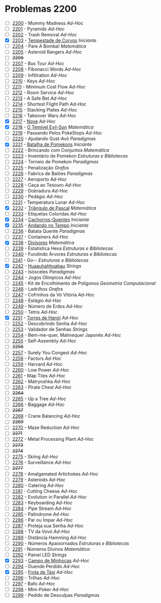 # Problemas 2200

  - [ ]  [2200](https://www.urionlinejudge.com.br/judge/pt/problems/view/2200) - Mummy Madness *Ad-Hoc*
  - [ ]  [2201](https://www.urionlinejudge.com.br/judge/pt/problems/view/2201) - Pyramids *Ad-Hoc*
  - [ ]  [2202](https://www.urionlinejudge.com.br/judge/pt/problems/view/2202) - Trash Removal *Ad-Hoc*
  - [x]  [2203](https://www.urionlinejudge.com.br/judge/pt/problems/view/2203) - [Tempestade de Corvos](https://github.com/potigol/uoj-potigol/blob/master/src/2200/2203.poti) *Iniciante*
  - [ ]  [2204](https://www.urionlinejudge.com.br/judge/pt/problems/view/2204) - Pare A Bomba! *Matemática*
  - [ ]  [2205](https://www.urionlinejudge.com.br/judge/pt/problems/view/2205) - Asteroid Rangers *Ad-Hoc*
  - [ ] ~~2206~~
  - [ ]  [2207](https://www.urionlinejudge.com.br/judge/pt/problems/view/2207) - Bus Tour *Ad-Hoc*
  - [ ]  [2208](https://www.urionlinejudge.com.br/judge/pt/problems/view/2208) - Fibonacci Words *Ad-Hoc*
  - [ ]  [2209](https://www.urionlinejudge.com.br/judge/pt/problems/view/2209) - Infiltration *Ad-Hoc*
  - [ ]  [2210](https://www.urionlinejudge.com.br/judge/pt/problems/view/2210) - Keys *Ad-Hoc*
  - [ ]  [2211](https://www.urionlinejudge.com.br/judge/pt/problems/view/2211) - Minimum Cost Flow *Ad-Hoc*
  - [ ]  [2212](https://www.urionlinejudge.com.br/judge/pt/problems/view/2212) - Room Service *Ad-Hoc*
  - [ ]  [2213](https://www.urionlinejudge.com.br/judge/pt/problems/view/2213) - A Safe Bet *Ad-Hoc*
  - [ ]  [2214](https://www.urionlinejudge.com.br/judge/pt/problems/view/2214) - Shortest Flight Path *Ad-Hoc*
  - [ ]  [2215](https://www.urionlinejudge.com.br/judge/pt/problems/view/2215) - Stacking Plates *Ad-Hoc*
  - [ ]  [2216](https://www.urionlinejudge.com.br/judge/pt/problems/view/2216) - Takeover Wars *Ad-Hoc*
  - [x]  [2217](https://www.urionlinejudge.com.br/judge/pt/problems/view/2217) - [Nove](https://github.com/potigol/uoj-potigol/blob/master/src/2200/2217.poti) *Ad-Hoc*
  - [x]  [2218](https://www.urionlinejudge.com.br/judge/pt/problems/view/2218) - [O Temível Evil-Son](https://github.com/potigol/uoj-potigol/blob/master/src/2200/2218.poti) *Matemática*
  - [ ]  [2219](https://www.urionlinejudge.com.br/judge/pt/problems/view/2219) - Passando Pelos PokeStops *Ad-Hoc*
  - [ ]  [2220](https://www.urionlinejudge.com.br/judge/pt/problems/view/2220) - Ajudando Gust-Avô *Paradigmas*
  - [x]  [2221](https://www.urionlinejudge.com.br/judge/pt/problems/view/2221) - [Batalha de Pomekons](https://github.com/potigol/uoj-potigol/blob/master/src/2200/2221.poti) *Iniciante*
  - [ ]  [2222](https://www.urionlinejudge.com.br/judge/pt/problems/view/2222) - Brincando com Conjuntos *Matemática*
  - [ ]  [2223](https://www.urionlinejudge.com.br/judge/pt/problems/view/2223) - Inventário de Pomekon *Estruturas e Bibliotecas*
  - [ ]  [2224](https://www.urionlinejudge.com.br/judge/pt/problems/view/2224) - Torneio de Pomekon *Paradigmas*
  - [ ]  [2225](https://www.urionlinejudge.com.br/judge/pt/problems/view/2225) - Penalização *Grafos*
  - [ ]  [2226](https://www.urionlinejudge.com.br/judge/pt/problems/view/2226) - Fabrica de Balões *Paradigmas*
  - [ ]  [2227](https://www.urionlinejudge.com.br/judge/pt/problems/view/2227) - Aeroporto *Ad-Hoc*
  - [ ]  [2228](https://www.urionlinejudge.com.br/judge/pt/problems/view/2228) - Caça ao Tesouro *Ad-Hoc*
  - [ ]  [2229](https://www.urionlinejudge.com.br/judge/pt/problems/view/2229) - Dobradura *Ad-Hoc*
  - [ ]  [2230](https://www.urionlinejudge.com.br/judge/pt/problems/view/2230) - Pedágio *Ad-Hoc*
  - [ ]  [2231](https://www.urionlinejudge.com.br/judge/pt/problems/view/2231) - Temperatura Lunar *Ad-Hoc*
  - [x]  [2232](https://www.urionlinejudge.com.br/judge/pt/problems/view/2232) - [Triângulo de Pascal](https://github.com/potigol/uoj-potigol/blob/master/src/2200/2232.poti) *Matemática*
  - [ ]  [2233](https://www.urionlinejudge.com.br/judge/pt/problems/view/2233) - Etiquetas Coloridas *Ad-Hoc*
  - [x]  [2234](https://www.urionlinejudge.com.br/judge/pt/problems/view/2234) - [Cachorros-Quentes](https://github.com/potigol/uoj-potigol/blob/master/src/2200/2234.poti) *Iniciante*
  - [x]  [2235](https://www.urionlinejudge.com.br/judge/pt/problems/view/2235) - [Andando no Tempo](https://github.com/potigol/uoj-potigol/blob/master/src/2200/2235.poti) *Iniciante*
  - [ ]  [2236](https://www.urionlinejudge.com.br/judge/pt/problems/view/2236) - Batata Quente *Paradigmas*
  - [ ]  [2237](https://www.urionlinejudge.com.br/judge/pt/problems/view/2237) - Containers *Ad-Hoc*
  - [x]  [2238](https://www.urionlinejudge.com.br/judge/pt/problems/view/2238) - [Divisores](https://github.com/potigol/uoj-potigol/blob/master/src/2200/2238.poti) *Matemática*
  - [ ]  [2239](https://www.urionlinejudge.com.br/judge/pt/problems/view/2239) - Estatística Hexa *Estruturas e Bibliotecas*
  - [ ]  [2240](https://www.urionlinejudge.com.br/judge/pt/problems/view/2240) - Fundindo Árvores *Estruturas e Bibliotecas*
  - [ ]  [2241](https://www.urionlinejudge.com.br/judge/pt/problems/view/2241) - Go-- *Estruturas e Bibliotecas*
  - [x]  [2242](https://www.urionlinejudge.com.br/judge/pt/problems/view/2242) - [Huaauhahhuahau](https://github.com/potigol/uoj-potigol/blob/master/src/2200/2242.poti) *Strings*
  - [ ]  [2243](https://www.urionlinejudge.com.br/judge/pt/problems/view/2243) - Isósceles *Paradigmas*
  - [ ]  [2244](https://www.urionlinejudge.com.br/judge/pt/problems/view/2244) - Jogos Olímpicos *Ad-Hoc*
  - [ ]  [2245](https://www.urionlinejudge.com.br/judge/pt/problems/view/2245) - Kit de Encolhimento de Polígonos *Geometria Computacional*
  - [ ]  [2246](https://www.urionlinejudge.com.br/judge/pt/problems/view/2246) - Ladrilhos *Grafos*
  - [ ]  [2247](https://www.urionlinejudge.com.br/judge/pt/problems/view/2247) - Cofrinhos da Vó Vitória *Ad-Hoc*
  - [ ]  [2248](https://www.urionlinejudge.com.br/judge/pt/problems/view/2248) - Estágio *Ad-Hoc*
  - [ ]  [2249](https://www.urionlinejudge.com.br/judge/pt/problems/view/2249) - Número de Erdos *Ad-Hoc*
  - [ ]  [2250](https://www.urionlinejudge.com.br/judge/pt/problems/view/2250) - Tetris *Ad-Hoc*
  - [x]  [2251](https://www.urionlinejudge.com.br/judge/pt/problems/view/2251) - [Torres de Hanói](https://github.com/potigol/uoj-potigol/blob/master/src/2200/2251.poti) *Ad-Hoc*
  - [ ]  [2252](https://www.urionlinejudge.com.br/judge/pt/problems/view/2252) - Descobrindo Senha *Ad-Hoc*
  - [ ]  [2253](https://www.urionlinejudge.com.br/judge/pt/problems/view/2253) - Validador de Senhas *Strings*
  - [ ]  [2254](https://www.urionlinejudge.com.br/judge/pt/problems/view/2254) - Bem-me-quer, Malmequer Japonês *Ad-Hoc*
  - [ ]  [2255](https://www.urionlinejudge.com.br/judge/pt/problems/view/2255) - Self-Assembly *Ad-Hoc*
  - [ ] ~~2256~~
  - [ ]  [2257](https://www.urionlinejudge.com.br/judge/pt/problems/view/2257) - Surely You Congest *Ad-Hoc*
  - [ ]  [2258](https://www.urionlinejudge.com.br/judge/pt/problems/view/2258) - Factors *Ad-Hoc*
  - [ ]  [2259](https://www.urionlinejudge.com.br/judge/pt/problems/view/2259) - Harvard *Ad-Hoc*
  - [ ]  [2260](https://www.urionlinejudge.com.br/judge/pt/problems/view/2260) - Low Power *Ad-Hoc*
  - [ ]  [2261](https://www.urionlinejudge.com.br/judge/pt/problems/view/2261) - Map Tiles *Ad-Hoc*
  - [ ]  [2262](https://www.urionlinejudge.com.br/judge/pt/problems/view/2262) - Matryoshka *Ad-Hoc*
  - [ ]  [2263](https://www.urionlinejudge.com.br/judge/pt/problems/view/2263) - Pirate Chest *Ad-Hoc*
  - [ ] ~~2264~~
  - [ ]  [2265](https://www.urionlinejudge.com.br/judge/pt/problems/view/2265) - Up a Tree *Ad-Hoc*
  - [ ]  [2266](https://www.urionlinejudge.com.br/judge/pt/problems/view/2266) - Baggage *Ad-Hoc*
  - [ ] ~~2267~~
  - [ ]  [2268](https://www.urionlinejudge.com.br/judge/pt/problems/view/2268) - Crane Balancing *Ad-Hoc*
  - [ ] ~~2269~~
  - [ ]  [2270](https://www.urionlinejudge.com.br/judge/pt/problems/view/2270) - Maze Reduction *Ad-Hoc*
  - [ ] ~~2271~~
  - [ ]  [2272](https://www.urionlinejudge.com.br/judge/pt/problems/view/2272) - Metal Processing Plant *Ad-Hoc*
  - [ ] ~~2273~~
  - [ ] ~~2274~~
  - [ ]  [2275](https://www.urionlinejudge.com.br/judge/pt/problems/view/2275) - Skiing *Ad-Hoc*
  - [ ]  [2276](https://www.urionlinejudge.com.br/judge/pt/problems/view/2276) - Surveillance *Ad-Hoc*
  - [ ] ~~2277~~
  - [ ]  [2278](https://www.urionlinejudge.com.br/judge/pt/problems/view/2278) - Amalgamated Artichokes *Ad-Hoc*
  - [ ]  [2279](https://www.urionlinejudge.com.br/judge/pt/problems/view/2279) - Asteroids *Ad-Hoc*
  - [ ]  [2280](https://www.urionlinejudge.com.br/judge/pt/problems/view/2280) - Catering *Ad-Hoc*
  - [ ]  [2281](https://www.urionlinejudge.com.br/judge/pt/problems/view/2281) - Cutting Cheese *Ad-Hoc*
  - [ ]  [2282](https://www.urionlinejudge.com.br/judge/pt/problems/view/2282) - Evolution in Parallel *Ad-Hoc*
  - [ ]  [2283](https://www.urionlinejudge.com.br/judge/pt/problems/view/2283) - Keyboarding *Ad-Hoc*
  - [ ]  [2284](https://www.urionlinejudge.com.br/judge/pt/problems/view/2284) - Pipe Stream *Ad-Hoc*
  - [ ]  [2285](https://www.urionlinejudge.com.br/judge/pt/problems/view/2285) - Palíndrome *Ad-Hoc*
  - [ ]  [2286](https://www.urionlinejudge.com.br/judge/pt/problems/view/2286) - Par ou Ímpar *Ad-Hoc*
  - [ ]  [2287](https://www.urionlinejudge.com.br/judge/pt/problems/view/2287) - Proteja sua Senha *Ad-Hoc*
  - [ ]  [2288](https://www.urionlinejudge.com.br/judge/pt/problems/view/2288) - TV da Vovó *Ad-Hoc*
  - [ ]  [2289](https://www.urionlinejudge.com.br/judge/pt/problems/view/2289) - Distância Hamming *Ad-Hoc*
  - [ ]  [2290](https://www.urionlinejudge.com.br/judge/pt/problems/view/2290) - Números Apaixornados *Estruturas e Bibliotecas*
  - [ ]  [2291](https://www.urionlinejudge.com.br/judge/pt/problems/view/2291) - Números Divinos *Matemática*
  - [ ]  [2292](https://www.urionlinejudge.com.br/judge/pt/problems/view/2292) - Painel LED *Strings*
  - [x]  [2293](https://www.urionlinejudge.com.br/judge/pt/problems/view/2293) - [Campo de Minhocas](https://github.com/potigol/uoj-potigol/blob/master/src/2200/2293.poti) *Ad-Hoc*
  - [ ]  [2294](https://www.urionlinejudge.com.br/judge/pt/problems/view/2294) - Duende Perdido *Ad-Hoc*
  - [x]  [2295](https://www.urionlinejudge.com.br/judge/pt/problems/view/2295) - [Frota de Táxi](https://github.com/potigol/uoj-potigol/blob/master/src/2200/2295.poti) *Ad-Hoc*
  - [ ]  [2296](https://www.urionlinejudge.com.br/judge/pt/problems/view/2296) - Trilhas *Ad-Hoc*
  - [ ]  [2297](https://www.urionlinejudge.com.br/judge/pt/problems/view/2297) - Bafo *Ad-Hoc*
  - [ ]  [2298](https://www.urionlinejudge.com.br/judge/pt/problems/view/2298) - Mini-Poker *Ad-Hoc*
  - [ ]  [2299](https://www.urionlinejudge.com.br/judge/pt/problems/view/2299) - Pedido de Desculpas *Paradigmas*